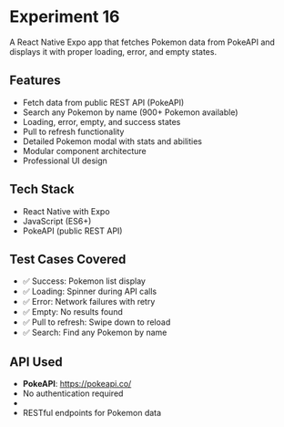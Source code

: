 # Experiment 16

A React Native Expo app that fetches Pokemon data from PokeAPI and displays it with proper loading, error, and empty states.

## Features
- Fetch data from public REST API (PokeAPI)
- Search any Pokemon by name (900+ Pokemon available)
- Loading, error, empty, and success states
- Pull to refresh functionality
- Detailed Pokemon modal with stats and abilities
- Modular component architecture
- Professional UI design

## Tech Stack
- React Native with Expo
- JavaScript (ES6+)
- PokeAPI (public REST API)
  
## Test Cases Covered
- ✅ Success: Pokemon list display
- ✅ Loading: Spinner during API calls
- ✅ Error: Network failures with retry
- ✅ Empty: No results found
- ✅ Pull to refresh: Swipe down to reload
- ✅ Search: Find any Pokemon by name

## API Used
- **PokeAPI**: https://pokeapi.co/
- No authentication required
- 
- RESTful endpoints for Pokemon data


